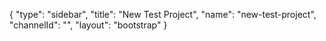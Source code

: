 {
    "type": "sidebar",
    "title": "New Test Project",
    "name": "new-test-project",
    "channelId": "",
    "layout": "bootstrap"
}